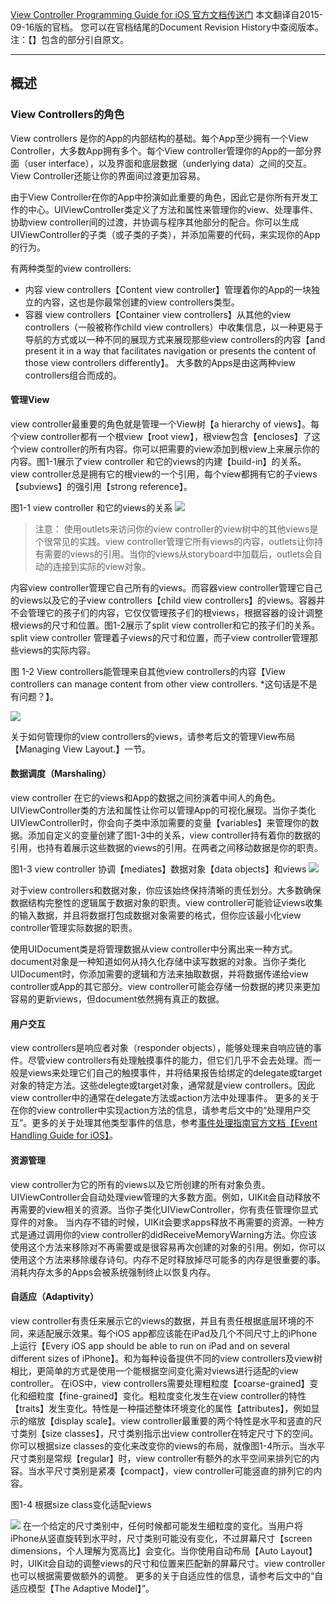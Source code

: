 [View Controller Programming Guide for iOS 官方文档传送门](https://developer.apple.com/library/ios/featuredarticles/ViewControllerPGforiPhoneOS/index.html#//apple_ref/doc/uid/TP40007457)
本文翻译自2015-09-16版的官档。
您可以在官档结尾的Document Revision History中查阅版本。
注：【】包含的部分引自原文。

--------

## 概述
### View Controllers的角色
View controllers 是你的App的内部结构的基础。每个App至少拥有一个View Controller，大多数App拥有多个。每个View controller管理你的App的一部分界面（user interface），以及界面和底层数据（underlying data）之间的交互。View Controller还能让你的界面间过渡更加容易。

由于View Controller在你的App中扮演如此重要的角色，因此它是你所有开发工作的中心。UIViewController类定义了方法和属性来管理你的view、处理事件、协助view controller间的过渡，并协调与程序其他部分的配合。你可以生成UIViewController的子类（或子类的子类），并添加需要的代码，来实现你的App的行为。

有两种类型的view controllers:
- 内容 view controllers【Content view controller】管理着你的App的一块独立的内容，这也是你最常创建的view controllers类型。
- 容器 view controllers【Container view controllers】从其他的view controllers（一般被称作child view controllers）中收集信息，以一种更易于导航的方式或以一种不同的展现方式来展现那些view controllers的内容【and present it in a way that facilitates navigation or presents the content of those view controllers differently】。
大多数的Apps是由这两种view controllers组合而成的。

#### 管理View
view controller最重要的角色就是管理一个View树【a hierarchy of views】。每个view controller都有一个根view【root view】，根view包含【encloses】了这个view controller的所有内容。你可以把需要的view添加到根view上来展示你的内容。图1-1展示了view controller 和它的views的内建【build-in】的关系。view controller总是拥有它的根view的一个引用，每个view都拥有它的子views【subviews】的强引用【strong reference】。

图1-1 view controller 和它的views的关系
![](image/23-06-11.jpg)

>注意：
使用outlets来访问你的view controller的view树中的其他views是个很常见的实践。view controller管理它所有views的内容，outlets让你持有需要的views的引用。当你的views从storyboard中加载后，outlets会自动的连接到实际的view对象。

内容view controller管理它自己所有的views。而容器view controller管理它自己的views以及它的子view controllers【child view controllers】的views。容器并不会管理它的孩子们的内容，它仅仅管理孩子们的根views，根据容器的设计调整根views的尺寸和位置。图1-2展示了split view controller和它的孩子们的关系。split view controller 管理着子views的尺寸和位置，而子view controller管理那些views的实际内容。

图 1-2 View controllers能管理来自其他view controllers的内容【View controllers can manage content from other view controllers. *这句话是不是有问题？】。

![](image/23-23-48.jpg)

关于如何管理你的view controllers的views，请参考后文的管理View布局【Managing View Layout.】一节。

#### 数据调度（Marshaling）
view controller 在它的views和App的数据之间扮演着中间人的角色。UIViewController类的方法和属性让你可以管理App的可视化展现。当你子类化UIViewController时，你会向子类中添加需要的变量【variables】来管理你的数据。添加自定义的变量创建了图1-3中的关系，view controller持有着你的数据的引用，也持有着展示这些数据的views的引用。在两者之间移动数据是你的职责。

图1-3 view controller 协调【mediates】数据对象【data objects】和views
![](image/22-34-36.jpg)

对于view controllers和数据对象，你应该始终保持清晰的责任划分。大多数确保数据结构完整性的逻辑属于数据对象的职责。view controller可能验证views收集的输入数据，并且将数据打包成数据对象需要的格式，但你应该最小化view controller管理实际数据的职责。

使用UIDocument类是将管理数据从view controller中分离出来一种方式。document对象是一种知道如何从持久化存储中读写数据的对象。当你子类化UIDocument时，你添加需要的逻辑和方法来抽取数据，并将数据传递给view controller或App的其它部分。view controller可能会存储一份数据的拷贝来更加容易的更新views，但document依然拥有真正的数据。

#### 用户交互
view controllers是响应者对象（responder objects），能够处理来自响应链的事件。尽管view controllers有处理触摸事件的能力，但它们几乎不会去处理。而一般是views来处理它们自己的触摸事件，并将结果报告给绑定的delegate或target对象的特定方法。这些delegte或target对象，通常就是view controllers。因此view controller中的通常在delegate方法或action方法中处理事件。
更多的关于在你的view controller中实现action方法的信息，请参考后文中的“处理用户交互”。更多的关于处理其他类型事件的信息，参考[事件处理指南官方文档【Event Handling Guide for iOS】](https://developer.apple.com/library/ios/documentation/EventHandling/Conceptual/EventHandlingiPhoneOS/Introduction/Introduction.html#//apple_ref/doc/uid/TP40009541)。

#### 资源管理
view controller为它的所有的views以及它所创建的所有对象负责。UIViewController会自动处理view管理的大多数方面。例如，UIKit会自动释放不再需要的view相关的资源。当你子类化UIViewController，你有责任管理你显式穿件的对象。
当内存不错的时候，UIKit会要求apps释放不再需要的资源。一种方式是通过调用你的view controller的didReceiveMemoryWarning方法。你应该使用这个方法来移除对不再需要或是很容易再次创建的对象的引用。例如，你可以使用这个方法来移除缓存诗句。内存不足时释放掉尽可能多的内存是很重要的事。消耗内存太多的Apps会被系统强制终止以恢复内存。

#### 自适应（Adaptivity）
view controller有责任来展示它的views的数据，并且有责任根据底层环境的不同，来适配展示效果。每个iOS app都应该能在iPad及几个不同尺寸上的iPhone上运行【Every iOS app should be able to run on iPad and on several different sizes of iPhone】。和为每种设备提供不同的view controllers及view树相比，更简单的方式是使用一个能根据空间变化需对views进行适配的view controller。
在iOS中，view controllers需要处理粗粒度【coarse-grained】变化和细粒度【fine-grained】变化。粗粒度变化发生在view controller的特性【traits】发生变化。特性是一种描述整体环境变化的属性【attributes】，例如显示的缩放【display scale】。view controller最重要的两个特性是水平和竖直的尺寸类别【size classes】，尺寸类别指示出view controller在特定尺寸下的空间。你可以根据size classes的变化来改变你的views的布局，就像图1-4所示。当水平尺寸类别是常规【regular】时，view controller有额外的水平空间来排列它的内容。当水平尺寸类别是紧凑【compact】，view controller可能竖直的排列它的内容。

图1-4 根据size class变化适配views

![](image/23-22-39.jpg)
在一个给定的尺寸类别中，任何时候都可能发生细粒度的变化。当用户将iPhone从竖直旋转到水平时，尺寸类别可能没有变化，不过屏幕尺寸【screen dimensions，个人理解为宽高比】会变化。当你使用自动布局【Auto Layout】时，UIKit会自动的调整views的尺寸和位置来匹配新的屏幕尺寸。view controller也可以根据需要做额外的调整。
更多的关于自适应性的信息，请参考后文中的“自适应模型【The Adaptive Model】”。


